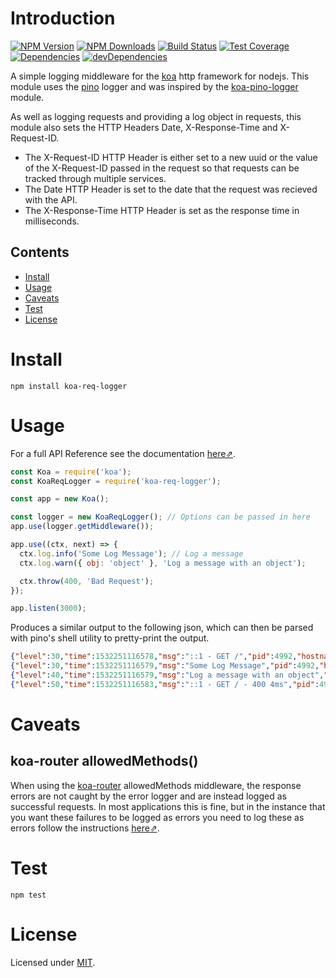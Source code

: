 # Introduction
[![NPM Version][npm-badge]][npm-url]
[![NPM Downloads][npmd-badge]][npm-url]
[![Build Status][travis-badge]][travis-url]
[![Test Coverage][codecov-badge]][codecov-url]
[![Dependencies][dependencies-badge]][dependencies-url]
[![devDependencies][devDependencies-badge]][devDependencies-url]

A simple logging middleware for the [koa] http framework for nodejs. This module uses the [pino] logger and was inspired by the [koa-pino-logger] module.

As well as logging requests and providing a log object in requests, this module also sets the HTTP Headers Date, X-Response-Time and X-Request-ID.

- The X-Request-ID HTTP Header is either set to a new uuid or the value of the X-Request-ID passed in the request so that requests can be tracked through multiple services.
- The Date HTTP Header is set to the date that the request was recieved with the API.
- The X-Response-Time HTTP Header is set as the response time in milliseconds.

## Contents
- [Install](#Install)
- [Usage](#Usage)
- [Caveats](#Caveats)
- [Test](#Test)
- [License](#License)

# Install
```
npm install koa-req-logger
```

# Usage

For a full API Reference see the documentation [here⇗](docs/api-reference.md).

```js
const Koa = require('koa');
const KoaReqLogger = require('koa-req-logger');

const app = new Koa();

const logger = new KoaReqLogger(); // Options can be passed in here
app.use(logger.getMiddleware());

app.use((ctx, next) => {
  ctx.log.info('Some Log Message'); // Log a message
  ctx.log.warn({ obj: 'object' }, 'Log a message with an object');

  ctx.throw(400, 'Bad Request');
});

app.listen(3000);
```

Produces a similar output to the following json, which can then be parsed with pino's shell utility to pretty-print the output.

```json
{"level":30,"time":1532251116578,"msg":"::1 - GET /","pid":4992,"hostname":"server.local","id":"ff0bae4b-b067-4cd6-8b99-5d221e74c515","req":{"method":"GET","url":"/","headers":{"host":"localhost:3000","connection":"keep-alive","upgrade-insecure-requests":"1","user-agent":"Mozilla/5.0 (X11; Linux x86_64) AppleWebKit/537.36 (KHTML, like Gecko) Chrome/67.0.3396.99 Safari/537.36","accept":"text/html,application/xhtml+xml,application/xml;q=0.9,image/webp,image/apng,*/*;q=0.8","accept-encoding":"gzip, deflate, br","accept-language":"en-GB,en-US;q=0.9,en;q=0.8"}},"startDate":"Sun, 22 Jul 2018 09:18:36 GMT","v":1}
{"level":30,"time":1532251116579,"msg":"Some Log Message","pid":4992,"hostname":"server.local","id":"ff0bae4b-b067-4cd6-8b99-5d221e74c515","v":1}
{"level":40,"time":1532251116579,"msg":"Log a message with an object","pid":4992,"hostname":"server.local","id":"ff0bae4b-b067-4cd6-8b99-5d221e74c515","obj":"object","v":1}
{"level":50,"time":1532251116583,"msg":"::1 - GET / - 400 4ms","pid":4992,"hostname":"server.local","id":"ff0bae4b-b067-4cd6-8b99-5d221e74c515","res":{"status":400,"headers":{"x-request-id":"ff0bae4b-b067-4cd6-8b99-5d221e74c515","date":"Sun, 22 Jul 2018 09:18:36 GMT","x-response-time":"4ms","content-type":"application/json; charset=utf-8"}},"err":{"type":"ClientError","message":"Bad Request","stack":"BadRequestError: Bad Request\n    at Object.throw (/home/drbarnabus/Development/test-service/node_modules/koa/lib/context.js:96:11)...","status":400,"statusCode":400,"expose":true},"responseTime":4,"startDate":"Sun, 22 Jul 2018 09:18:36 GMT","v":1}
```

# Caveats
## koa-router allowedMethods()
When using the [koa-router] allowedMethods middleware, the response errors are not caught by the error logger and are instead logged as successful requests. In most applications this is fine, but in the instance that you want these failures to be logged as errors you need to log these as errors follow the instructions [here⇗](docs/koa-router-allowedMethods-fix.md).

# Test
```
npm test
```

# License
Licensed under [MIT](./LICENSE).

<!-- Links --->
[koa]: https://github.com/koajs/koa
[pino]: https://github.com/pinojs/pino
[koa-pino-logger]: https://github.com/pinojs/koa-pino-logger
[koa-router]: https://github.com/alexmingoia/koa-router

<!-- Badges --->
[npm-badge]: https://img.shields.io/npm/v/koa-req-logger.svg?style=flat-square
[npm-url]: https://www.npmjs.com/package/koa-req-logger
[npmd-badge]: https://img.shields.io/npm/dw/koa-req-logger.svg?style=flat-square
[travis-badge]: https://img.shields.io/travis/DrBarnabus/koa-req-logger/master.svg?style=flat-square
[travis-url]: https://travis-ci.org/DrBarnabus/koa-req-logger
[dependencies-badge]: https://david-dm.org/drbarnabus/koa-req-logger.svg?style=flat-square
[codecov-badge]: https://img.shields.io/codecov/c/github/DrBarnabus/koa-req-logger/master.svg?style=flat-square
[codecov-url]: https://codecov.io/gh/DrBarnabus/koa-req-logger
[dependencies-url]: https://david-dm.org/drbarnabus/koa-req-logger
[devDependencies-badge]: https://david-dm.org/drbarnabus/koa-req-logger/dev-status.svg?style=flat-square
[devDependencies-url]: https://david-dm.org/drbarnabus/koa-req-logger?type=dev